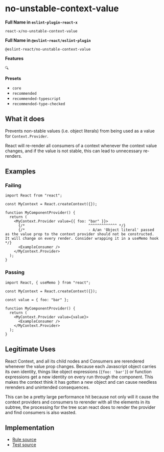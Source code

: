 # no-unstable-context-value

**Full Name in `eslint-plugin-react-x`**

```plain copy
react-x/no-unstable-context-value
```

**Full Name in `@eslint-react/eslint-plugin`**

```plain copy
@eslint-react/no-unstable-context-value
```

**Features**

`🔍`

**Presets**

- `core`
- `recommended`
- `recommended-typescript`
- `recommended-type-checked`

## What it does

Prevents non-stable values (i.e. object literals) from being used as a value for `Context.Provider`.

React will re-render all consumers of a context whenever the context value changes, and if the value is not stable, this can lead to unnecessary re-renders.

## Examples

### Failing

```tsx
import React from "react";

const MyContext = React.createContext({});

function MyComponentProvider() {
  return (
    <MyContext.Provider value={{ foo: "bar" }}>
      {/*                             ^^^^^^^^^^^^^ */}
      {/*                             - A/an 'Object literal' passed as the value prop to the context provider should not be constructed. It will change on every render. Consider wrapping it in a useMemo hook */}
      <ExampleConsumer />
    </MyContext.Provider>
  );
}
```

### Passing

```tsx
import React, { useMemo } from "react";

const MyContext = React.createContext({});

const value = { foo: "bar" };

function MyComponentProvider() {
  return (
    <MyContext.Provider value={value}>
      <ExampleConsumer />
    </MyContext.Provider>
  );
}
```

## Legitimate Uses

React Context, and all its child nodes and Consumers are rerendered whenever the value prop changes. Because each Javascript object carries its own identity, things like object expressions (`{foo: 'bar'}`) or function expressions get a new identity on every run through the component. This makes the context think it has gotten a new object and can cause needless rerenders and unintended consequences.

This can be a pretty large performance hit because not only will it cause the context providers and consumers to rerender with all the elements in its subtree, the processing for the tree scan react does to render the provider and find consumers is also wasted.

## Implementation

- [Rule source](https://github.com/Rel1cx/eslint-react/tree/main/packages/plugins/eslint-plugin-react-x/src/rules/no-unstable-context-value.ts)
- [Test source](https://github.com/Rel1cx/eslint-react/tree/main/packages/plugins/eslint-plugin-react-x/src/rules/no-unstable-context-value.spec.ts)
